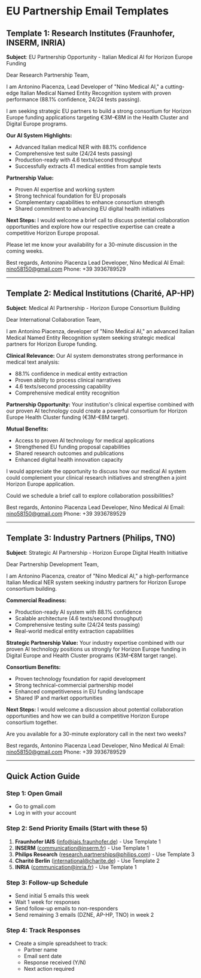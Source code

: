 # EU Partnership Email Templates

## Template 1: Research Institutes (Fraunhofer, INSERM, INRIA)

**Subject**: EU Partnership Opportunity - Italian Medical AI for Horizon Europe Funding

Dear Research Partnership Team,

I am Antonino Piacenza, Lead Developer of "Nino Medical AI," a cutting-edge Italian Medical Named Entity Recognition system with proven performance (88.1% confidence, 24/24 tests passing).

I am seeking strategic EU partners to build a strong consortium for Horizon Europe funding applications targeting €3M-€8M in the Health Cluster and Digital Europe programs.

**Our AI System Highlights:**
- Advanced Italian medical NER with 88.1% confidence
- Comprehensive test suite (24/24 tests passing)
- Production-ready with 4.6 texts/second throughput
- Successfully extracts 41 medical entities from sample texts

**Partnership Value:**
- Proven AI expertise and working system
- Strong technical foundation for EU proposals
- Complementary capabilities to enhance consortium strength
- Shared commitment to advancing EU digital health initiatives

**Next Steps:**
I would welcome a brief call to discuss potential collaboration opportunities and explore how our respective expertise can create a competitive Horizon Europe proposal.

Please let me know your availability for a 30-minute discussion in the coming weeks.

Best regards,
Antonino Piacenza
Lead Developer, Nino Medical AI
Email: nino58150@gmail.com
Phone: +39 3936789529

---

## Template 2: Medical Institutions (Charité, AP-HP)

**Subject**: Medical AI Partnership - Horizon Europe Consortium Building

Dear International Collaboration Team,

I am Antonino Piacenza, developer of "Nino Medical AI," an advanced Italian Medical Named Entity Recognition system seeking strategic medical partners for Horizon Europe funding.

**Clinical Relevance:**
Our AI system demonstrates strong performance in medical text analysis:
- 88.1% confidence in medical entity extraction
- Proven ability to process clinical narratives
- 4.6 texts/second processing capability
- Comprehensive medical entity recognition

**Partnership Opportunity:**
Your institution's clinical expertise combined with our proven AI technology could create a powerful consortium for Horizon Europe Health Cluster funding (€3M-€8M target).

**Mutual Benefits:**
- Access to proven AI technology for medical applications
- Strengthened EU funding proposal capabilities
- Shared research outcomes and publications
- Enhanced digital health innovation capacity

I would appreciate the opportunity to discuss how our medical AI system could complement your clinical research initiatives and strengthen a joint Horizon Europe application.

Could we schedule a brief call to explore collaboration possibilities?

Best regards,
Antonino Piacenza
Lead Developer, Nino Medical AI
Email: nino58150@gmail.com
Phone: +39 3936789529

---

## Template 3: Industry Partners (Philips, TNO)

**Subject**: Strategic AI Partnership - Horizon Europe Digital Health Initiative

Dear Partnership Development Team,

I am Antonino Piacenza, creator of "Nino Medical AI," a high-performance Italian Medical NER system seeking industry partners for Horizon Europe consortium building.

**Commercial Readiness:**
- Production-ready AI system with 88.1% confidence
- Scalable architecture (4.6 texts/second throughput)
- Comprehensive testing suite (24/24 tests passing)
- Real-world medical entity extraction capabilities

**Strategic Partnership Value:**
Your industry expertise combined with our proven AI technology positions us strongly for Horizon Europe funding in Digital Europe and Health Cluster programs (€3M-€8M target range).

**Consortium Benefits:**
- Proven technology foundation for rapid development
- Strong technical-commercial partnership model
- Enhanced competitiveness in EU funding landscape
- Shared IP and market opportunities

**Next Steps:**
I would welcome a discussion about potential collaboration opportunities and how we can build a competitive Horizon Europe consortium together.

Are you available for a 30-minute exploratory call in the next two weeks?

Best regards,
Antonino Piacenza
Lead Developer, Nino Medical AI
Email: nino58150@gmail.com
Phone: +39 3936789529

---

## Quick Action Guide

### Step 1: Open Gmail
- Go to gmail.com
- Log in with your account

### Step 2: Send Priority Emails (Start with these 5)
1. **Fraunhofer IAIS** (info@iais.fraunhofer.de) - Use Template 1
2. **INSERM** (communication@inserm.fr) - Use Template 1  
3. **Philips Research** (research.partnerships@philips.com) - Use Template 3
4. **Charité Berlin** (international@charite.de) - Use Template 2
5. **INRIA** (communication@inria.fr) - Use Template 1

### Step 3: Follow-up Schedule
- Send initial 5 emails this week
- Wait 1 week for responses
- Send follow-up emails to non-responders
- Send remaining 3 emails (DZNE, AP-HP, TNO) in week 2

### Step 4: Track Responses
- Create a simple spreadsheet to track:
  - Partner name
  - Email sent date
  - Response received (Y/N)
  - Next action required
